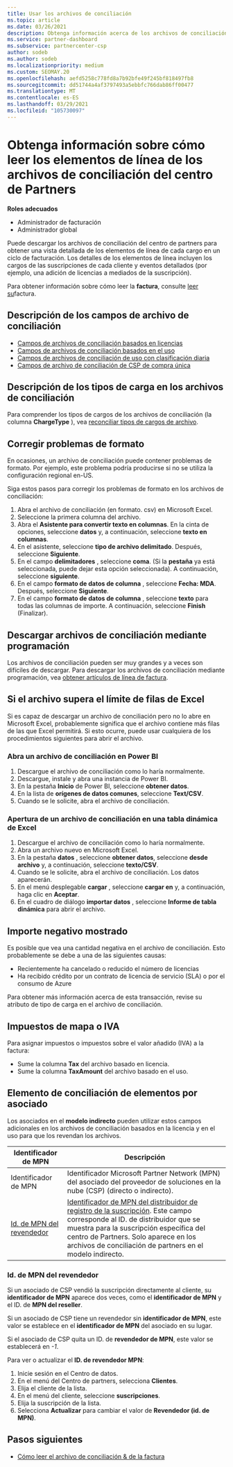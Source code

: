 ```yaml
---
title: Usar los archivos de conciliación
ms.topic: article
ms.date: 03/26/2021
description: Obtenga información acerca de los archivos de conciliación en el centro de Partners y cómo interpretar las vistas detalladas del artículo de línea de los cargos de un ciclo de facturación determinado.
ms.service: partner-dashboard
ms.subservice: partnercenter-csp
author: sodeb
ms.author: sodeb
ms.localizationpriority: medium
ms.custom: SEOMAY.20
ms.openlocfilehash: aefd5258c778fd8a7b92bfe49f245bf818497fb8
ms.sourcegitcommit: dd51744a4af3797493a5ebbfc766dab86ff00477
ms.translationtype: MT
ms.contentlocale: es-ES
ms.lasthandoff: 03/29/2021
ms.locfileid: "105730097"
---
```

# <a name="learn-how-to-read-the-line-items-in-your-partner-center-reconciliation-files"></a>Obtenga información sobre cómo leer los elementos de línea de los archivos de conciliación del centro de Partners

**Roles adecuados**

- Administrador de facturación
- Administrador global

Puede descargar los archivos de conciliación del centro de partners para obtener una vista detallada de los elementos de línea de cada cargo en un ciclo de facturación. Los detalles de los elementos de línea incluyen los cargos de las suscripciones de cada cliente y eventos detallados (por ejemplo, una adición de licencias a mediados de la suscripción).

Para obtener información sobre cómo leer la **factura**, consulte [leer su](read-your-bill.md)factura.

## <a name="understand-reconciliation-file-fields"></a>Descripción de los campos de archivo de conciliación

- [Campos de archivos de conciliación basados en licencias](license-based-recon-files.md)
- [Campos de archivos de conciliación basados en el uso](usage-based-recon-files.md)
- [Campos de archivos de conciliación de uso con clasificación diaria](daily-rated-usage-recon-files.md)
- [Campos de archivo de conciliación de CSP de compra única](modern-invoice-reconciliation-file.md)

## <a name="understand-charge-types-in-reconciliation-files"></a>Descripción de los tipos de carga en los archivos de conciliación

Para comprender los tipos de cargos de los archivos de conciliación (la columna **ChargeType** ), vea [reconciliar tipos de cargos de archivo](recon-file-charge-types.md).

## <a name="fix-formatting-issues"></a>Corregir problemas de formato

En ocasiones, un archivo de conciliación puede contener problemas de formato. Por ejemplo, este problema podría producirse si no se utiliza la configuración regional en-US.

Siga estos pasos para corregir los problemas de formato en los archivos de conciliación:

1. Abra el archivo de conciliación (en formato. csv) en Microsoft Excel.
2. Seleccione la primera columna del archivo.
3. Abra el **Asistente para convertir texto en columnas**. En la cinta de opciones, seleccione **datos** y, a continuación, seleccione **texto en columnas**.
4. En el asistente, seleccione **tipo de archivo delimitado**. Después, seleccione **Siguiente**.
5. En el campo **delimitadores** , seleccione **coma**. (Si la **pestaña** ya está seleccionada, puede dejar esta opción seleccionada). A continuación, seleccione **siguiente**.
6. En el campo **formato de datos de columna** , seleccione **Fecha: MDA**. Después, seleccione **Siguiente**.
7. En el campo **formato de datos de columna** , seleccione **texto** para todas las columnas de importe. A continuación, seleccione **Finish** (Finalizar).

## <a name="download-reconciliation-files-programmatically"></a>Descargar archivos de conciliación mediante programación

Los archivos de conciliación pueden ser muy grandes y a veces son difíciles de descargar. Para descargar los archivos de conciliación mediante programación, vea [obtener artículos de línea de factura](/partner-center/develop/get-invoiceline-items).

## <a name="if-your-file-exceeds-the-row-limit-in-excel"></a>Si el archivo supera el límite de filas de Excel

Si es capaz de descargar un archivo de conciliación pero no lo abre en Microsoft Excel, probablemente significa que el archivo contiene más filas de las que Excel permitirá. Si esto ocurre, puede usar cualquiera de los procedimientos siguientes para abrir el archivo.

### <a name="open-a-recon-file-in-power-bi"></a>Abra un archivo de conciliación en Power BI

1. Descargue el archivo de conciliación como lo haría normalmente.
2. Descargue, instale y abra una instancia de Power BI.
3. En la pestaña **Inicio** de Power BI, seleccione **obtener datos**.
4. En la lista de **orígenes de datos comunes**, seleccione **Text/CSV**.
5. Cuando se le solicite, abra el archivo de conciliación.

### <a name="open-a-recon-file-in-an-excel-pivot-table"></a>Apertura de un archivo de conciliación en una tabla dinámica de Excel

1. Descargue el archivo de conciliación como lo haría normalmente.
2. Abra un archivo nuevo en Microsoft Excel.
3. En la pestaña **datos** , seleccione **obtener datos**, seleccione **desde archivo** y, a continuación, seleccione **texto/CSV**.
4. Cuando se le solicite, abra el archivo de conciliación. Los datos aparecerán.
5. En el menú desplegable **cargar** , seleccione **cargar en** y, a continuación, haga clic en **Aceptar**.
6. En el cuadro de diálogo **importar datos** , seleccione **Informe de tabla dinámica** para abrir el archivo.

## <a name="negative-amount-displayed"></a>Importe negativo mostrado

Es posible que vea una cantidad negativa en el archivo de conciliación. Esto probablemente se debe a una de las siguientes causas:

- Recientemente ha cancelado o reducido el número de licencias
- Ha recibido crédito por un contrato de licencia de servicio (SLA) o por el consumo de Azure

Para obtener más información acerca de esta transacción, revise su atributo de tipo de carga en el archivo de conciliación.

## <a name="map-taxes-or-vat"></a>Impuestos de mapa o IVA

Para asignar impuestos o impuestos sobre el valor añadido (IVA) a la factura:

- Sume la columna **Tax** del archivo basado en licencia.
- Sume la columna **TaxAmount** del archivo basado en el uso.

## <a name="itemize-reconciliation-files-by-partner"></a>Elemento de conciliación de elementos por asociado

Los asociados en el **modelo indirecto** pueden utilizar estos campos adicionales en los archivos de conciliación basados en la licencia y en el uso para que los revendan los archivos.

| Identificador de MPN | Descripción |
| ------ | ----------- |
| Identificador de MPN | Identificador Microsoft Partner Network (MPN) del asociado del proveedor de soluciones en la nube (CSP) (directo o indirecto). |
| [Id. de MPN del revendedor](#reseller-mpn-id) | [Identificador de MPN del distribuidor de registro de la suscripción](#reseller-mpn-id). Este campo corresponde al ID. de distribuidor que se muestra para la suscripción específica del centro de Partners. Solo aparece en los archivos de conciliación de partners en el modelo indirecto. |

### <a name="reseller-mpn-id"></a>Id. de MPN del revendedor

Si un asociado de CSP vendió la suscripción directamente al cliente, su **identificador de MPN** aparece dos veces, como el **identificador de MPN** y el ID. de **MPN del reseller**.

Si un asociado de CSP tiene un revendedor sin **identificador de MPN**, este valor se establece en el **identificador de MPN** del asociado en su lugar.

Si el asociado de CSP quita un ID. de **revendedor de MPN**, este valor se establecerá en *-1*.

Para ver o actualizar el **ID. de revendedor MPN**:

1. Inicie sesión en el Centro de datos.
2. En el menú del Centro de partners, selecciona **Clientes**.
3. Elija el cliente de la lista.
4. En el menú del cliente, seleccione **suscripciones**.
5. Elija la suscripción de la lista.
6. Selecciona **Actualizar** para cambiar el valor de **Revendedor (id. de MPN)**.

## <a name="next-steps"></a>Pasos siguientes

- [Cómo leer el archivo de conciliación & de la factura](read-your-bill.md) 